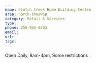 ```yaml
---
name: Scotch Creek Home Building Centre
area: north-shuswap
category: Retail & Services
type:
phone: 250-955-0203
email:
url:
tags:
---
```


Open Daily, 8am-4pm, Some restrictions
